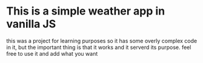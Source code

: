 # This is a simple weather app in vanilla JS
this was a project for learning purposes so it has some overly complex code in it, but the important thing is that it works and it serverd its purpose.
feel free to use it and add what you want
